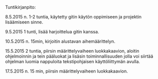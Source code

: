 Tuntikirjanpito:

8.5.2015
n. 1-2 tuntia, käytetty gitin käytön oppimiseen ja projektin lisäämiseen sinne.

9.5.2015
1 tunti, lisää harjoittelua gitin kanssa.

10.5.2015
n. 15min, kirjoitin alustavan aihemäärittelyn.

15.5.2015
2 tuntia, piirsin määrittelyvaiheen luokkakaavion, aloitin ohjelmoinnin ja tein pääluokat ja lisäsin toiminnallisuuden jolla voi siirtää ohjelman luomia nappuloita tekstipohjaisen käyttöliittymän avulla.

17.5.2015
n. 15 min, piirsin määrittelyvaiheen luokkakaavion.
